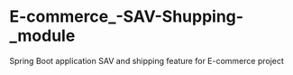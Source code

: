 # E-commerce_-SAV-Shupping-_module
Spring Boot application SAV and shipping feature for E-commerce project
